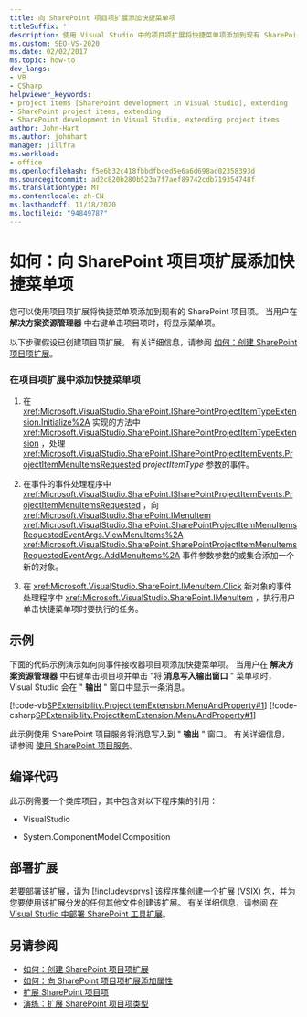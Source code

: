 ```yaml
---
title: 向 SharePoint 项目项扩展添加快捷菜单项
titleSuffix: ''
description: 使用 Visual Studio 中的项目项扩展将快捷菜单项添加到现有 SharePoint 项目项。
ms.custom: SEO-VS-2020
ms.date: 02/02/2017
ms.topic: how-to
dev_langs:
- VB
- CSharp
helpviewer_keywords:
- project items [SharePoint development in Visual Studio], extending
- SharePoint project items, extending
- SharePoint development in Visual Studio, extending project items
author: John-Hart
ms.author: johnhart
manager: jillfra
ms.workload:
- office
ms.openlocfilehash: f5e6b32c418fbbdfbced5e6a6d698ad02358393d
ms.sourcegitcommit: ad2c820b280b523a7f7aef89742cdb719354748f
ms.translationtype: MT
ms.contentlocale: zh-CN
ms.lasthandoff: 11/18/2020
ms.locfileid: "94849787"
---
```

# <a name="how-to-add-a-shortcut-menu-item-to-a-sharepoint-project-item-extension"></a>如何：向 SharePoint 项目项扩展添加快捷菜单项
  您可以使用项目项扩展将快捷菜单项添加到现有的 SharePoint 项目项。 当用户在 **解决方案资源管理器** 中右键单击项目项时，将显示菜单项。

 以下步骤假设已创建项目项扩展。 有关详细信息，请参阅 [如何：创建 SharePoint 项目项扩展](../sharepoint/how-to-create-a-sharepoint-project-item-extension.md)。

### <a name="to-add-a-shortcut-menu-item-in-a-project-item-extension"></a>在项目项扩展中添加快捷菜单项

1. 在 <xref:Microsoft.VisualStudio.SharePoint.ISharePointProjectItemTypeExtension.Initialize%2A> 实现的方法中 <xref:Microsoft.VisualStudio.SharePoint.ISharePointProjectItemTypeExtension> ，处理 <xref:Microsoft.VisualStudio.SharePoint.ISharePointProjectItemEvents.ProjectItemMenuItemsRequested> *projectItemType* 参数的事件。

2. 在事件的事件处理程序中 <xref:Microsoft.VisualStudio.SharePoint.ISharePointProjectItemEvents.ProjectItemMenuItemsRequested> ，向 <xref:Microsoft.VisualStudio.SharePoint.IMenuItem> <xref:Microsoft.VisualStudio.SharePoint.SharePointProjectItemMenuItemsRequestedEventArgs.ViewMenuItems%2A> <xref:Microsoft.VisualStudio.SharePoint.SharePointProjectItemMenuItemsRequestedEventArgs.AddMenuItems%2A> 事件参数参数的或集合添加一个新的对象。

3. 在 <xref:Microsoft.VisualStudio.SharePoint.IMenuItem.Click> 新对象的事件处理程序中 <xref:Microsoft.VisualStudio.SharePoint.IMenuItem> ，执行用户单击快捷菜单项时要执行的任务。

## <a name="example"></a>示例
 下面的代码示例演示如何向事件接收器项目项添加快捷菜单项。 当用户在 **解决方案资源管理器** 中右键单击项目项并单击 "将 **消息写入输出窗口** " 菜单项时，Visual Studio 会在 " **输出** " 窗口中显示一条消息。

 [!code-vb[SPExtensibility.ProjectItemExtension.MenuAndProperty#1](../sharepoint/codesnippet/VisualBasic/projectitemmenuandproperty/extension/projectitemextensionmenu.vb#1)]
 [!code-csharp[SPExtensibility.ProjectItemExtension.MenuAndProperty#1](../sharepoint/codesnippet/CSharp/projectitemmenuandproperty/extension/projectitemextensionmenu.cs#1)]

 此示例使用 SharePoint 项目服务将消息写入到 " **输出** " 窗口。 有关详细信息，请参阅 [使用 SharePoint 项目服务](../sharepoint/using-the-sharepoint-project-service.md)。

## <a name="compile-the-code"></a>编译代码
 此示例需要一个类库项目，其中包含对以下程序集的引用：

- VisualStudio

- System.ComponentModel.Composition

## <a name="deploy-the-extension"></a>部署扩展
 若要部署该扩展，请为 [!include[vsprvs](../sharepoint/includes/vsprvs-md.md)] 该程序集创建一个扩展 (VSIX) 包，并为您要使用该扩展分发的任何其他文件创建该扩展。 有关详细信息，请参阅 [在 Visual Studio 中部署 SharePoint 工具扩展](../sharepoint/deploying-extensions-for-the-sharepoint-tools-in-visual-studio.md)。

## <a name="see-also"></a>另请参阅
- [如何：创建 SharePoint 项目项扩展](../sharepoint/how-to-create-a-sharepoint-project-item-extension.md)
- [如何：向 SharePoint 项目项扩展添加属性](../sharepoint/how-to-add-a-property-to-a-sharepoint-project-item-extension.md)
- [扩展 SharePoint 项目项](../sharepoint/extending-sharepoint-project-items.md)
- [演练：扩展 SharePoint 项目项类型](../sharepoint/walkthrough-extending-a-sharepoint-project-item-type.md)

